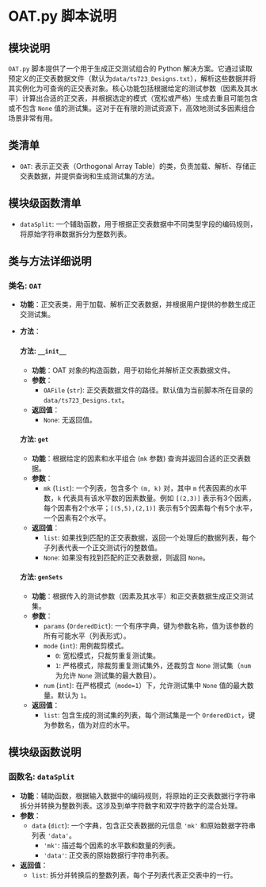 # OAT.py 脚本说明

## 模块说明
`OAT.py` 脚本提供了一个用于生成正交测试组合的 Python 解决方案。它通过读取预定义的正交表数据文件（默认为`data/ts723_Designs.txt`），解析这些数据并将其实例化为可查询的正交表对象。核心功能包括根据给定的测试参数（因素及其水平）计算出合适的正交表，并根据选定的模式（宽松或严格）生成去重且可能包含或不包含 `None` 值的测试集。这对于在有限的测试资源下，高效地测试多因素组合场景非常有用。

## 类清单
- `OAT`: 表示正交表（Orthogonal Array Table）的类，负责加载、解析、存储正交表数据，并提供查询和生成测试集的方法。

## 模块级函数清单
- `dataSplit`: 一个辅助函数，用于根据正交表数据中不同类型字段的编码规则，将原始字符串数据拆分为整数列表。

## 类与方法详细说明

### 类名: `OAT`
- **功能**：正交表类，用于加载、解析正交表数据，并根据用户提供的参数生成正交测试集。
- **方法**：
  #### 方法: `__init__`
  - **功能**：OAT 对象的构造函数，用于初始化并解析正交表数据文件。
  - **参数**：
    - `OAFile` (`str`): 正交表数据文件的路径。默认值为当前脚本所在目录的 `data/ts723_Designs.txt`。
  - **返回值**：
    - `None`: 无返回值。

  #### 方法: `get`
  - **功能**：根据给定的因素和水平组合 (`mk` 参数) 查询并返回合适的正交表数据。
  - **参数**：
    - `mk` (`list`): 一个列表，包含多个 `(m, k)` 对，其中 `m` 代表因素的水平数，`k` 代表具有该水平数的因素数量。例如 `[(2,3)]` 表示有3个因素，每个因素有2个水平；`[(5,5),(2,1)]` 表示有5个因素每个有5个水平，一个因素有2个水平。
  - **返回值**：
    - `list`: 如果找到匹配的正交表数据，返回一个处理后的数据列表，每个子列表代表一个正交测试行的整数值。
    - `None`: 如果没有找到匹配的正交表数据，则返回 `None`。

  #### 方法: `genSets`
  - **功能**：根据传入的测试参数（因素及其水平）和正交表数据生成正交测试集。
  - **参数**：
    - `params` (`OrderedDict`): 一个有序字典，键为参数名称，值为该参数的所有可能水平（列表形式）。
    - `mode` (`int`): 用例裁剪模式。
      - `0`: 宽松模式，只裁剪重复测试集。
      - `1`: 严格模式，除裁剪重复测试集外，还裁剪含 `None` 测试集（`num` 为允许 `None` 测试集的最大数目）。
    - `num` (`int`): 在严格模式（`mode=1`）下，允许测试集中 `None` 值的最大数量。默认为 `1`。
  - **返回值**：
    - `list`: 包含生成的测试集的列表，每个测试集是一个 `OrderedDict`，键为参数名，值为对应的水平。

## 模块级函数说明

### 函数名: `dataSplit`
- **功能**：辅助函数，根据输入数据中的编码规则，将原始的正交表数据行字符串拆分并转换为整数列表。这涉及到单字符数字和双字符数字的混合处理。
- **参数**：
  - `data` (`dict`): 一个字典，包含正交表数据的元信息 `'mk'` 和原始数据字符串列表 `'data'`。
    - `'mk'`: 描述每个因素的水平数和数量的列表。
    - `'data'`: 正交表的原始数据行字符串列表。
- **返回值**：
  - `list`: 拆分并转换后的整数列表，每个子列表代表正交表中的一行。